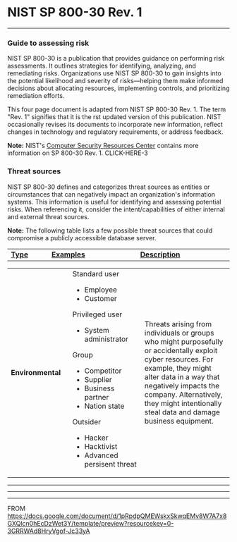 # NIST SP 800-30 Rev. 1
---------------------------------

### Guide to assessing risk

NIST SP 800-30 is a publication that provides guidance on performing risk assessments. It outlines
strategies for identifying, analyzing, and remediating risks. Organizations use NIST SP 800-30 to gain
insights into the potential likelihood and severity of risks—helping them make informed decisions
about allocating resources, implementing controls, and prioritizing remediation efforts.

This four page document is adapted from NIST SP 800-30 Rev. 1. The term "Rev. 1" signifies that it is the
rst updated version of this publication. NIST occasionally revises its documents to incorporate new
information, reflect changes in technology and regulatory requirements, or address feedback.

<b>Note:</b> NIST's [Computer Security Resources Center](https://csrc.nist.gov/pubs/sp/800/30/r1/final) contains more information on SP 800-30 Rev. 1.
CLICK-HERE-3

### Threat sources
NIST SP 800-30 defines and categorizes threat sources as entities or circumstances that can
negatively impact an organization's information systems. This information is useful for identifying and
assessing potential risks. When referencing it, consider the intent/capabilities of either internal and
external threat sources.

<b>Note:</b> The following table lists a few possible threat sources that could compromise a publicly
accessible database server.


<table>
 <tr>
       <td width="150">
       <u><b>Type</b></u>
        </td>
        <td width="400">
        <u><b>Examples</b></u>
        </td>
          <td width="400">
          <u><b>Description</b></u>
        </td>
    </tr>
</table>
<table>
 <tr>
       <td width="150">
       <b>Environmental</b>
        </td>
        <td width="200">
                Standard user
                        <ul>
                              <li> Employee</li>
                              <li> Customer</li>
                        </ul>  
                Privileged user
                        <ul>
                              <li>System administrator</li>
                        </ul>  
                Group
                        <ul>
                              <li> Competitor</li>
                              <li> Supplier</li>
                              <li> Business partner</li>
                              <li> Nation state</li>
                        </ul>                                               
                Outsider
                        <ul>
                              <li> Hacker</li>
                              <li> Hacktivist</li>
                              <li> Advanced persisent threat</li>
                        </ul>                                                  
        </td>
          <td width="400">
Threats arising from individuals or groups who might purposefully or accidentally exploit cyber resources. For example, they might alter data in a way that negatively impacts the company. Alternatively, they might intentionally steal data and damage business equipment.
        </td>
    </tr>
</table>

---------------------------
------------------------------------------------------
---------------------------------------------------------------------------------
FROM https://docs.google.com/document/d/1pRpdpQMEWskxSkwqEMv8W7A7x8GXQlcn0hEcDzWet3Y/template/preview?resourcekey=0-3GRRWAd8HryVgof-Jc33yA